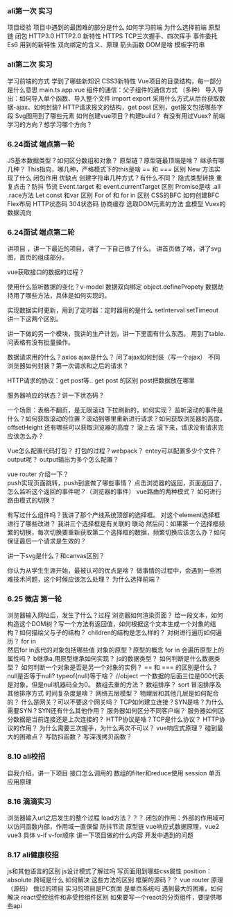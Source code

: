 ### ali第一次 实习
  项目经验
  项目中遇到的最困难的部分是什么
  如何学习前端
  为什么选择前端
  原型链
  闭包
  HTTP3.0 HTTP2.0 新特性
  HTTPS
  TCP三次握手、四次挥手
  事件委托
  Es6 用到的新特性
  双向绑定的含义、原理
  箭头函数
  DOM是啥
  模板字符串

### ali第二次 实习
  学习前端的方式
  学到了哪些新知识
  CSS3新特性
  Vue项目的目录结构，每一部分是什么意思 main.ts app.vue
  组件的通信：父子组件的通信方式 （多种）
  导入导出：如何导入单个函数、导入整个文件 import  export
  采用什么方式从后台获取数据-ajax、如何封装?
  HTTP请求报文的结构，get post 区别，get报文包括哪些字段
  Svg图用到了哪些元素
  如何创建vue项目？构建build？
  有没有用过Vuex?
  前端学习的方向？想学习哪个方向？

### 6.24面试 端点第一轮
  JS基本数据类型？如何区分数组和对象？
  原型链？原型链最顶端是啥？
  继承有哪几种？
  This指向，哪几种，严格模式下的this是啥
  == 和 === 区别 
  New 方法实现了什么
  闭包作用 优缺点
  创建字符串几种方式？有什么不同？
  隐式类型转换
  重复点击？防抖 节流
  Event.target 和 event.currentTarget 区别
  Promise是啥 .all .race方法
  Let  const 和var 区别
  For of 和 for in 区别
  CSS的BFC 如何创建BFC 
  Flex布局
  HTTP状态码
  304状态码
  协商缓存
  选取DOM元素的方法
  盒模型
  Vuex的数据流向 

### 6.24面试 端点第二轮

  讲项目 ，讲一下最近的项目，讲了一下自己做了什么。
  讲首页做了啥，讲了svg图，首页的组成部分。

  vue获取接口的数据的过程？

  使用什么监听数据的变化？v-model 数据双向绑定 object.definePropety 数据劫持用了哪些方法，具体是如何实现的。

  实现数据实时更新，用到了定时器：定时器用的是什么 setInterval setTimeout 讲一下这两个区别。 

  讲一下做的另一个模块，我讲的生产计划，讲一下里面有什么东西。
  用到了table. 问表格有没有批量操作。

  数据请求用的什么？axios 
  ajax是什么？ 问了ajax如何封装（写一个ajax）
  不同浏览器如何封装？第一次请求和之后的请求？

  HTTP请求的协议：get post等..  get post 的区别  post把数据放在哪里

  服务器响应的状态？讲一下状态码？

  一个场景：表格不翻页，是无限滚动 下拉刷新的，如何实现？
  监听滚动的事件是什么？如何获取滚动的位置？滚动到哪里重新进行请求？如何获取浏览器的高度，offsetHeight 还有哪些可以获取浏览器的高度？
  滚上去 滚下来，请求没有请求完 应该怎么办？

  Vue怎么配置代码打包？ 打包的过程？webpack？
  entey可以配置多少个文件？output呢？ output输出为多个怎么配置？

  vue router 介绍一下？  
  push实现页面跳转，push到底做了哪些事情？ 点击浏览器的返回，页面返回了，怎么监听这个返回的事件呢？（浏览器的事件）
  vue路由的两种模式？ 如何进行路由模式的切换？

  有写过什么组件吗？我讲了那个产线系统顶部的选择框。
  对这个element选择框进行了哪些改进？ 我讲三个选择框是有关联的 联动
  然后问：如果第一个选择框频繁的切换，每次切换要重新获取第二个选择框的数据，频繁切换应该怎么办？如何保证最后一个请求是生效的？

  讲一下svg是什么？和canvas区别？

  你认为从学生生涯开始，最被认可的优点是啥？
  做事情的过程中，会遇到一些困难技术问题，这个时候应该怎么处理？
  为什么选择前端？

### 6.25 微店 第一轮
  浏览器输入网址后，发生了什么？过程
  浏览器如何渲染页面？ 
  给一段文本，如何构造这个DOM树？写一个方法有返回值，如何根据这个文本生成一个对象的结构？如何描绘父与子的结构？
  children的结构是怎么样的？
  对树进行遍历如何遍历？ for  in  
  然后for in迭代的对象包括哪些值
  对象的原型？原型的概念 for in 会遍历原型上的属性吗？
  b继承a,用原型继承如何实现？
  js的数据类型？
  如何判断是什么数据类型？ 如何判断一个对象是否是另一个对象的实例？
  == 和 === 的区别是什么？ null是否等于null? typeof(null)等于啥？ //object
     一个数据的后面三位是000代表是对象，但是null机器码全为0。
  数组去重的方法？
  数组排序？ sort 冒泡排序及其他排序方式  时间复杂度是啥？ 
  网络五层模型？ 物理层和其他几层是如何配合的？
  什么是网关？可以不要这个网关吗？
  TCP如何建立连接？SYN是啥？为什么需要SYN？SYN还有什么其他作用？
  服务器如何区分不同客户端？ 服务器如何区分数据是当前连接还是上次连接的？
  HTTP协议是啥？TCP是什么协议？ HTTP协议的作用？
  为什么需要三次握手，为什么两次不可以？
  vue响应式原理？
  碰到最大的困难点？
  写防抖函数？ 写深浅拷贝函数？
### 8.10 ali校招
自我介绍，讲一下项目
接口怎么调用的
数组的filter和reduce使用
session
单页应用原理
### 8.16 滴滴实习
浏览器输入url之后发生的整个过程
load方法？？？
闭包的作用：外部的作用域可以访问函数内部，作用域一直保留
防抖节流
原型链
vue响应式数据原理，vue2 vue3 具体
v-if v-for顺序
讲一下项目做的什么内容
开发中遇到的问题

### 8.17 ali健康校招
js和其他语言的区别
js设计模式了解过吗
写页面用到哪些css属性
position：absolute
跨域是什么 如何解决 这些方法的区别
框架的源码？？
vue router 原理 （源码）
做过的项目 实习的项目是PC页面 是单页系统吗 
遇到最大的困难，如何解决
react受控组件和非受控组件区别
如果要写一个react的分页组件，要提供哪些api

